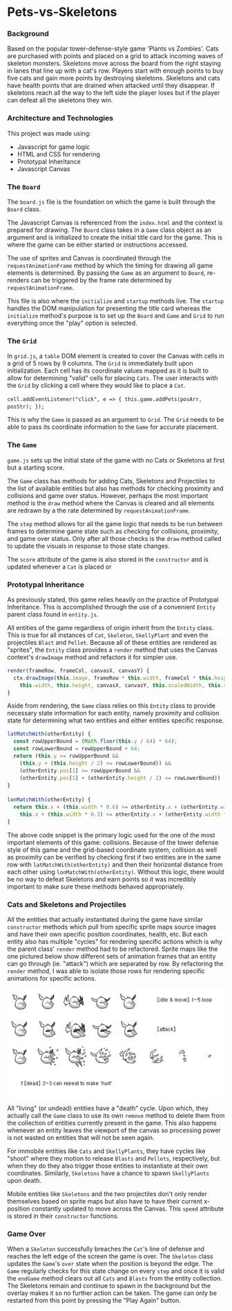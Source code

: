 # Pets-vs-Skeletons

### Background
Based on the popular tower-defense-style game 'Plants vs Zombies'. Cats are purchased with points and placed on a grid to attack incoming waves of skeleton monsters. Skeletons move across the board from the right staying in lanes that line up with a cat's row. Players start with enough points to buy five cats and gain more points by destroying skeletons. Skeletons and cats have health points that are drained when attacked until they disappear. If skeletons reach all the way to the left side the player loses but if the player can defeat all the skeletons they win.

### Architecture and Technologies
This project was made using:
* Javascript for game logic
* HTML and CSS for rendering
* Prototypal Inheritance
* Javascript Canvas

### The `Board`
The `board.js` file is the foundation on which the game is built through the `Board` class.

The Javascript Canvas is referenced from the `index.html` and the context is prepared for drawing. The `Board` class takes in a `Game` class object as an argument and is initialized to create the initial title card for the game. This is where the game can be either started or instructions accessed.

The use of sprites and Canvas is coordinated through the `requestAnimationFrame` method by which the timing for drawing all game elements is determined. By passing the `Game` as an argument to `Board`, re-renders can be triggered by the frame rate determined by `requestAnimationFrame`.

This file is also where the `initialize` and `startup` methods live. The `startup` handles the DOM manipulation for presenting the title card whereas the `initialize` method's purpose is to set up the `Board` and `Game` and `Grid` to run everything once the "play" option is selected.

### The `Grid`
In `grid.js`, a `table` DOM element is created to cover the Canvas with cells in a grid of 5 rows by 9 columns. The `Grid` is immediately built upon initialization. Each cell has its coordinate values mapped as it is built to allow for determining "valid" cells for placing `Cats`. The user interacts with the `Grid` by clicking a cell where they would like to place a `Cat`.

`cell.addEventListener("click", e => {
  this.game.addPets(posArr, posStr);
});`

This is why the `Game` is passed as an argument to `Grid`. The `Grid` needs to be able to pass its coordinate information to the `Game` for accurate placement.

### The `Game`
`game.js` sets up the initial state of the game with no Cats or Skeletons at first but a starting score.

The `Game` class has methods for adding Cats, Skeletons and Projectiles to the list of available entities but also has methods for checking proximity and collisions and game over status. However, perhaps the most important method is the `draw` method where the Canvas is cleared and all elements are redrawn by a the rate determined by `requestAnimationFrame`.

The `step` method allows for all the game logic that needs to be run between frames to determine game state such as checking for collisions, proximity, and game over status. Only after all those checks is the `draw` method called to update the visuals in response to those state changes.

The `score` attribute of the game is also stored in the `constructor` and is updated whenever a `Cat` is placed or

### Prototypal Inheritance
As previously stated, this game relies heavily on the practice of Prototypal Inheritance. This is accomplished through the use of a convenient `Entity` parent class found in `entity.js`.

All entities of the game regardless of origin inherit from the `Entity` class. This is true for all instances of `Cat`, `Skeleton`, `SkellyPlant` and even the projectiles `Blast` and `Pellet`. Because all of these entities are rendered as "sprites", the `Entity` class provides a `render` method that uses the Canvas context's `drawImage` method and refactors it for simpler use.

```javascript
render(frameRow, frameCol, canvasX, canvasY) {
  ctx.drawImage(this.image, frameRow * this.width, frameCol * this.height,
    this.width, this.height, canvasX, canvasY, this.scaledWidth, this.scaledHeight);
}
```

Aside from rendering, the `Game` class relies on this `Entity` class to provide necessary state information for each entity, namely proximity and collision state for determining what two entities and either entities specific response.

```javascript
latMatchWith(otherEntity) {
  const rowUpperBound = (Math.floor(this.y / 64) * 64);
  const rowLowerBound = rowUpperBound + 64;
  return (this.y >= rowUpperBound &&
    (this.y + (this.height / 2) <= rowLowerBound)) &&
    (otherEntity.pos[1] >= rowUpperBound &&
    (otherEntity.pos[1] + (otherEntity.height / 2) <= rowLowerBound))
}

lonMatchWith(otherEntity) {
  return this.x + (this.width * 0.6) >= otherEntity.x + (otherEntity.width / 3) &&
    this.x + (this.width * 0.3) <= otherEntity.x + (otherEntity.width * 2 / 3)
}
```

The above code snippet is the primary logic used for the one of the most important elements of this game: collisions. Because of the tower defense style of this game and the grid-based coordinate system, collision as well as proximity can be verified by checking first if two entities are in the same row with `latMatchWith(otherEntity)` and then their horizontal distance from each other using `lonMatchWith(otherEntity)`. Without this logic, there would be no way to defeat Skeletons and earn points so it was incredibly important to make sure these methods behaved appropriately.

### Cats and Skeletons and Projectiles
All the entities that actually instantiated during the game have similar `constructor` methods which pull from specific sprite maps source images and have their own specific position coordinates, health, etc. But each entity also has multiple "cycles" for rendering specific actions which is why the parent class' `render` method had to be refactored. Sprite maps like the one pictured below show different sets of animation frames that an entity can go through (ie. "attack") which are separated by row. By refactoring the `render` method, I was able to isolate those rows for rendering specific animations for specific actions.

[sprite_map]: https://github.com/robrosado1/Pets-vs-Skeletons/blob/master/images/skeleton_flying(64x64).png "sprite map"
![alt-text][sprite_map]

All "living" (or undead) entities have a "death" cycle. Upon which, they actually call the `Game` class to use its own `remove` method to delete them from the collection of entities currently present in the game. This also happens whenever an entity leaves the viewport of the canvas so processing power is not wasted on entities that will not be seen again.

For immobile entities like `Cats` and `SkellyPlants`, they have cycles like "shoot" where they motion to release `Blasts` and `Pellets`, respectively, but when they do they also trigger those entities to instantiate at their own coordinates. Similarly, `Skeletons` have a chance to spawn `SkellyPlants` upon death.

Mobile entities like `Skeletons` and the two projectiles don't only render themselves based on sprite maps but also have to have their current x-position constantly updated to move across the Canvas. This `speed` attribute is stored in their `constructor` functions.

### Game Over
When a `Skeleton` successfully breaches the `Cat`'s line of defense and reaches the left edge of the screen the game is over. The `Skeleton` class updates the `Game`'s `over` state when the position is beyond the edge. The `Game` regularly checks for this state change on every `step` and once it is valid the `endGame` method clears out all `Cats` and `Blasts` from the entity collection. The Skeletons remain and continue to spawn in the background but the overlay makes it so no further action can be taken. The game can only be restarted from this point by pressing the  "Play Again" button.
